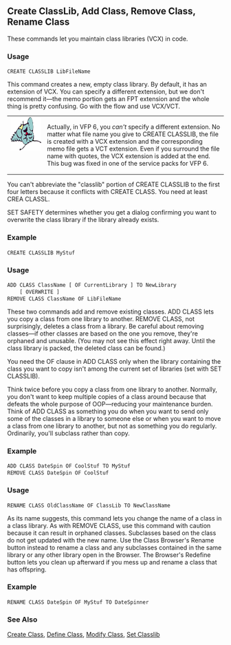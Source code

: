 ## Create ClassLib, Add Class, Remove Class, Rename Class

These commands let you maintain class libraries (VCX) in code.

### Usage

```foxpro
CREATE CLASSLIB LibFileName
```

This command creates a new, empty class library. By default, it has an extension of VCX. You can specify a different extension, but we don't recommend it&mdash;the memo portion gets an FPT extension and the whole thing is pretty confusing. Go with the flow and use VCX/VCT.

<table border=0 cellspacing=0 cellpadding=0 width=100%>
<tr>
  <td width=17% valign=top>
<img width=95 height=78 src="fixbug1.gif"></p>
  </td>
  <td width=83%>
  <p>Actually, in VFP 6, you <i>can't</i> specify a different extension. No matter what file name you give to CREATE CLASSLIB, the file is created with a VCX extension and the corresponding memo file gets a VCT extension. Even if you surround the file name with quotes, the VCX extension is added at the end. This bug was fixed in one of the service packs for VFP 6.</p>
  </td>
 </tr>
</table>

You can't abbreviate the "classlib" portion of CREATE CLASSLIB to the first four letters because it conflicts with CREATE CLASS. You need at least CREA CLASSL. 

SET SAFETY determines whether you get a dialog confirming you want to overwrite the class library if the library already exists.

### Example

```foxpro
CREATE CLASSLIB MyStuf
```
### Usage

```foxpro
ADD CLASS ClassName [ OF CurrentLibrary ] TO NewLibrary
    [ OVERWRITE ]
REMOVE CLASS ClassName OF LibFileName
```

These two commands add and remove existing classes. ADD CLASS lets you copy a class from one library to another. REMOVE CLASS, not surprisingly, deletes a class from a library. Be careful about removing classes&mdash;if other classes are based on the one you remove, they're orphaned and unusable. (You may not see this effect right away. Until the class library is packed, the deleted class can be found.)

You need the OF clause in ADD CLASS only when the library containing the class you want to copy isn't among the current set of libraries (set with SET CLASSLIB).

Think twice before you copy a class from one library to another. Normally, you don't want to keep multiple copies of a class around because that defeats the whole purpose of OOP&mdash;reducing your maintenance burden. Think of ADD CLASS as something you do when you want to send only some of the classes in a library to someone else or when you want to move a class from one library to another, but not as something you do regularly. Ordinarily, you'll subclass rather than copy.

### Example

```foxpro
ADD CLASS DateSpin OF CoolStuf TO MyStuf
REMOVE CLASS DateSpin OF CoolStuf
```
### Usage

```foxpro
RENAME CLASS OldClassName OF ClassLib TO NewClassName
```

As its name suggests, this command lets you change the name of a class in a class library. As with REMOVE CLASS, use this command with caution because it can result in orphaned classes. Subclasses based on the class do not get updated with the new name. Use the Class Browser's Rename button instead to rename a class and any subclasses contained in the same library or any other library open in the Browser. The Browser's Redefine button lets you clean up afterward if you mess up and rename a class that has offspring.

### Example

```foxpro
RENAME CLASS DateSpin OF MyStuf TO DateSpinner
```
### See Also

[Create Class](s4g589.md), [Define Class](s4g351.md), [Modify Class](s4g589.md), [Set Classlib](s4g618.md)